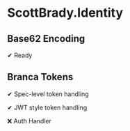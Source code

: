 # ScottBrady.Identity

## Base62 Encoding
✔ Ready

## Branca Tokens
✔ Spec-level token handling

✔ JWT style token handling

❌ Auth Handler
